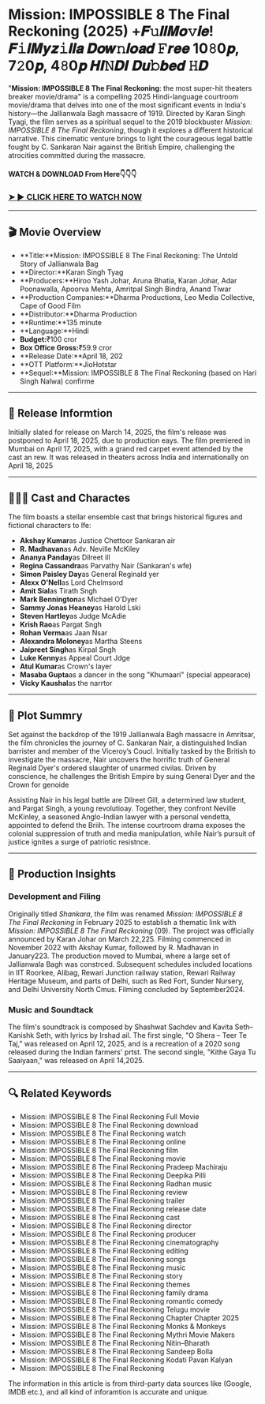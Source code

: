 # Mission: IMPOSSIBLE 8 The Final Reckoning (2025) +𝑭𝚞𝒍𝒍𝑴𝒐𝚟𝒊𝒆! 𝑭𝚒𝒍𝑴𝒚𝒛𝚒𝒍𝒍𝒂 𝑫𝒐𝒘𝚗𝒍𝒐𝒂𝒅 𝙵𝒓𝒆𝒆 10𝟾0𝒑, 7𝟸0𝒑, 4𝟾0𝒑 𝑯𝑰𝙽𝑫𝑰 𝑫𝒖𝚋𝒃𝒆𝒅 𝙷𝑫

"**Mission: IMPOSSIBLE 8 The Final Reckoning**: the most super-hit theaters breaker movie/drama" is a compelling 2025 Hindi-language courtroom movie/drama that delves into one of the most significant events in India's history—the Jallianwala Bagh massacre of 1919. Directed by Karan Singh Tyagi, the film serves as a spiritual sequel to the 2019 blockbuster *Mission: IMPOSSIBLE 8 The Final Reckoning*, though it explores a different historical narrative. This cinematic venture brings to light the courageous legal battle fought by C. Sankaran Nair against the British Empire, challenging the atrocities committed during the massacre.

#### WATCH & DOWNLOAD From Here👇👇👇

### <a href="https://t.co/t2MtQSnwDV" rel="nofollow">➤ ► CLICK HERE TO WATCH NOW</a>

---

## 🎬 Movie Overview

- **Title:**Mission: IMPOSSIBLE 8 The Final Reckoning: The Untold Story of Jallianwala Bag  
- **Director:**Karan Singh Tyag  
- **Producers:**Hiroo Yash Johar, Aruna Bhatia, Karan Johar, Adar Poonawalla, Apoorva Mehta, Amritpal Singh Bindra, Anand Tiwar  
- **Production Companies:**Dharma Productions, Leo Media Collective, Cape of Good Film  
- **Distributor:**Dharma Production  
- **Runtime:**135 minute  
- **Language:**Hindi  
- **Budget:**₹100 cror  
- **Box Office Gross:**₹59.9 cror  
- **Release Date:**April 18, 202  
- **OTT Platform:**JioHotstar  
- **Sequel:**Mission: IMPOSSIBLE 8 The Final Reckoning (based on Hari Singh Nalwa) confirme

---

## 📅 Release Informtion

Initially slated for release on March 14, 2025, the film's release was postponed to April 18, 2025, due to production eays. The film premiered in Mumbai on April 17, 2025, with a grand red carpet event attended by the cast an rew. It was released in theaters across India and internationally on April 18, 2025 

---

## 🧑‍🤝‍🧑 Cast and Charactes

The film boasts a stellar ensemble cast that brings historical figures and fictional characters to lfe:

- **Akshay Kumar**as Justice Chettoor Sankaran air  
- **R. Madhavan**as Adv. Neville McKiley  
- **Ananya Panday**as Dilreet ill  
- **Regina Cassandra**as Parvathy Nair (Sankaran's wfe)  
- **Simon Paisley Day**as General Reginald yer  
- **Alexx O'Nell**as Lord Chelmsord  
- **Amit Sial**as Tirath Sngh  
- **Mark Bennington**as Michael O'Dyer  
- **Sammy Jonas Heaney**as Harold Lski  
- **Steven Hartley**as Judge McAdie  
- **Krish Rao**as Pargat Sngh  
- **Rohan Verma**as Jaan Nsar  
- **Alexandra Moloney**as Martha Steens  
- **Jaipreet Singh**as Kirpal Sngh  
- **Luke Kenny**as Appeal Court Jdge  
- **Atul Kumar**as Crown's layer  
- **Masaba Gupta**as a dancer in the song "Khumaari" (special appearace)  
- **Vicky Kaushal**as the narrtor

---

## 📖 Plot Summry

Set against the backdrop of the 1919 Jallianwala Bagh massacre in Amritsar, the film chronicles the journey of C. Sankaran Nair, a distinguished Indian barrister and member of the Viceroy’s Coucl. Initially tasked by the British to investigate the massacre, Nair uncovers the horrific truth of General Reginald Dyer's ordered slaughter of unarmed civilas. Driven by conscience, he challenges the British Empire by suing General Dyer and the Crown for genoide

Assisting Nair in his legal battle are Dilreet Gill, a determined law student, and Pargat Singh, a young revolutioay. Together, they confront Neville McKinley, a seasoned Anglo-Indian lawyer with a personal vendetta, appointed to defend the Briih. The intense courtroom drama exposes the colonial suppression of truth and media manipulation, while Nair’s pursuit of justice ignites a surge of patriotic resistnce.

---

## 🎥 Production Insights

### Development and Filing

Originally titled *Shankara*, the film was renamed *Mission: IMPOSSIBLE 8 The Final Reckoning* in February 2025 to establish a thematic link with *Mission: IMPOSSIBLE 8 The Final Reckoning* (09). The project was officially announced by Karan Johar on March 22,225. Filming commenced in November 2022 with Akshay Kumar, followed by R. Madhavan in January223. The production moved to Mumbai, where a large set of Jallianwala Bagh was constrced. Subsequent schedules included locations in IIT Roorkee, Alibag, Rewari Junction railway station, Rewari Railway Heritage Museum, and parts of Delhi, such as Red Fort, Sunder Nursery, and Delhi University North Cmus. Filming concluded by September2024.

### Music and Soundtack

The film's soundtrack is composed by Shashwat Sachdev and Kavita Seth–Kanishk Seth, with lyrics by Irshad ail. The first single, "O Shera – Teer Te Taj," was released on April 12, 2025, and is a recreation of a 2020 song released during the Indian farmers' prtst. The second single, "Kithe Gaya Tu Saaiyaan," was released on April 14,2025.

---

## 🔍 Related Keywords

- Mission: IMPOSSIBLE 8 The Final Reckoning Full Movie  
- Mission: IMPOSSIBLE 8 The Final Reckoning download  
- Mission: IMPOSSIBLE 8 The Final Reckoning watch  
- Mission: IMPOSSIBLE 8 The Final Reckoning online  
- Mission: IMPOSSIBLE 8 The Final Reckoning film  
- Mission: IMPOSSIBLE 8 The Final Reckoning movie  
- Mission: IMPOSSIBLE 8 The Final Reckoning Pradeep Machiraju  
- Mission: IMPOSSIBLE 8 The Final Reckoning Deepika Pilli  
- Mission: IMPOSSIBLE 8 The Final Reckoning Radhan music  
- Mission: IMPOSSIBLE 8 The Final Reckoning review  
- Mission: IMPOSSIBLE 8 The Final Reckoning trailer  
- Mission: IMPOSSIBLE 8 The Final Reckoning release date  
- Mission: IMPOSSIBLE 8 The Final Reckoning cast  
- Mission: IMPOSSIBLE 8 The Final Reckoning director  
- Mission: IMPOSSIBLE 8 The Final Reckoning producer  
- Mission: IMPOSSIBLE 8 The Final Reckoning cinematography  
- Mission: IMPOSSIBLE 8 The Final Reckoning editing  
- Mission: IMPOSSIBLE 8 The Final Reckoning songs  
- Mission: IMPOSSIBLE 8 The Final Reckoning music  
- Mission: IMPOSSIBLE 8 The Final Reckoning story  
- Mission: IMPOSSIBLE 8 The Final Reckoning themes  
- Mission: IMPOSSIBLE 8 The Final Reckoning family drama  
- Mission: IMPOSSIBLE 8 The Final Reckoning romantic comedy  
- Mission: IMPOSSIBLE 8 The Final Reckoning Telugu movie  
- Mission: IMPOSSIBLE 8 The Final Reckoning Chapter Chapter 2025  
- Mission: IMPOSSIBLE 8 The Final Reckoning Monks & Monkeys  
- Mission: IMPOSSIBLE 8 The Final Reckoning Mythri Movie Makers  
- Mission: IMPOSSIBLE 8 The Final Reckoning Nitin–Bharath  
- Mission: IMPOSSIBLE 8 The Final Reckoning Sandeep Bolla  
- Mission: IMPOSSIBLE 8 The Final Reckoning Kodati Pavan Kalyan  
- Mission: IMPOSSIBLE 8 The Final Reckoning

<p>The information in this article is from third-party data sources like (Google, IMDB etc.), and all kind of inforamtion is accurate and unique.</p>
